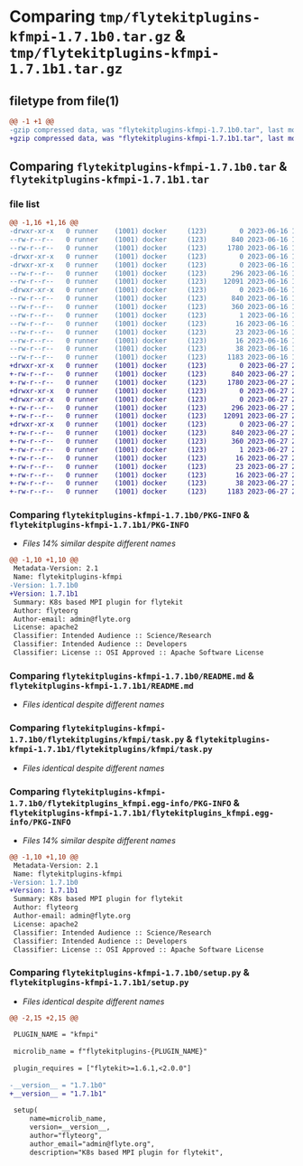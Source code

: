 # Comparing `tmp/flytekitplugins-kfmpi-1.7.1b0.tar.gz` & `tmp/flytekitplugins-kfmpi-1.7.1b1.tar.gz`

## filetype from file(1)

```diff
@@ -1 +1 @@
-gzip compressed data, was "flytekitplugins-kfmpi-1.7.1b0.tar", last modified: Fri Jun 16 18:14:22 2023, max compression
+gzip compressed data, was "flytekitplugins-kfmpi-1.7.1b1.tar", last modified: Tue Jun 27 22:00:56 2023, max compression
```

## Comparing `flytekitplugins-kfmpi-1.7.1b0.tar` & `flytekitplugins-kfmpi-1.7.1b1.tar`

### file list

```diff
@@ -1,16 +1,16 @@
-drwxr-xr-x   0 runner    (1001) docker     (123)        0 2023-06-16 18:14:22.082412 flytekitplugins-kfmpi-1.7.1b0/
--rw-r--r--   0 runner    (1001) docker     (123)      840 2023-06-16 18:14:22.078412 flytekitplugins-kfmpi-1.7.1b0/PKG-INFO
--rw-r--r--   0 runner    (1001) docker     (123)     1780 2023-06-16 18:13:54.000000 flytekitplugins-kfmpi-1.7.1b0/README.md
-drwxr-xr-x   0 runner    (1001) docker     (123)        0 2023-06-16 18:14:22.078412 flytekitplugins-kfmpi-1.7.1b0/flytekitplugins/
-drwxr-xr-x   0 runner    (1001) docker     (123)        0 2023-06-16 18:14:22.078412 flytekitplugins-kfmpi-1.7.1b0/flytekitplugins/kfmpi/
--rw-r--r--   0 runner    (1001) docker     (123)      296 2023-06-16 18:13:54.000000 flytekitplugins-kfmpi-1.7.1b0/flytekitplugins/kfmpi/__init__.py
--rw-r--r--   0 runner    (1001) docker     (123)    12091 2023-06-16 18:13:54.000000 flytekitplugins-kfmpi-1.7.1b0/flytekitplugins/kfmpi/task.py
-drwxr-xr-x   0 runner    (1001) docker     (123)        0 2023-06-16 18:14:22.078412 flytekitplugins-kfmpi-1.7.1b0/flytekitplugins_kfmpi.egg-info/
--rw-r--r--   0 runner    (1001) docker     (123)      840 2023-06-16 18:14:22.000000 flytekitplugins-kfmpi-1.7.1b0/flytekitplugins_kfmpi.egg-info/PKG-INFO
--rw-r--r--   0 runner    (1001) docker     (123)      360 2023-06-16 18:14:22.000000 flytekitplugins-kfmpi-1.7.1b0/flytekitplugins_kfmpi.egg-info/SOURCES.txt
--rw-r--r--   0 runner    (1001) docker     (123)        1 2023-06-16 18:14:22.000000 flytekitplugins-kfmpi-1.7.1b0/flytekitplugins_kfmpi.egg-info/dependency_links.txt
--rw-r--r--   0 runner    (1001) docker     (123)       16 2023-06-16 18:14:22.000000 flytekitplugins-kfmpi-1.7.1b0/flytekitplugins_kfmpi.egg-info/namespace_packages.txt
--rw-r--r--   0 runner    (1001) docker     (123)       23 2023-06-16 18:14:22.000000 flytekitplugins-kfmpi-1.7.1b0/flytekitplugins_kfmpi.egg-info/requires.txt
--rw-r--r--   0 runner    (1001) docker     (123)       16 2023-06-16 18:14:22.000000 flytekitplugins-kfmpi-1.7.1b0/flytekitplugins_kfmpi.egg-info/top_level.txt
--rw-r--r--   0 runner    (1001) docker     (123)       38 2023-06-16 18:14:22.082412 flytekitplugins-kfmpi-1.7.1b0/setup.cfg
--rw-r--r--   0 runner    (1001) docker     (123)     1183 2023-06-16 18:14:14.000000 flytekitplugins-kfmpi-1.7.1b0/setup.py
+drwxr-xr-x   0 runner    (1001) docker     (123)        0 2023-06-27 22:00:56.488678 flytekitplugins-kfmpi-1.7.1b1/
+-rw-r--r--   0 runner    (1001) docker     (123)      840 2023-06-27 22:00:56.488678 flytekitplugins-kfmpi-1.7.1b1/PKG-INFO
+-rw-r--r--   0 runner    (1001) docker     (123)     1780 2023-06-27 22:00:35.000000 flytekitplugins-kfmpi-1.7.1b1/README.md
+drwxr-xr-x   0 runner    (1001) docker     (123)        0 2023-06-27 22:00:56.484678 flytekitplugins-kfmpi-1.7.1b1/flytekitplugins/
+drwxr-xr-x   0 runner    (1001) docker     (123)        0 2023-06-27 22:00:56.488678 flytekitplugins-kfmpi-1.7.1b1/flytekitplugins/kfmpi/
+-rw-r--r--   0 runner    (1001) docker     (123)      296 2023-06-27 22:00:35.000000 flytekitplugins-kfmpi-1.7.1b1/flytekitplugins/kfmpi/__init__.py
+-rw-r--r--   0 runner    (1001) docker     (123)    12091 2023-06-27 22:00:35.000000 flytekitplugins-kfmpi-1.7.1b1/flytekitplugins/kfmpi/task.py
+drwxr-xr-x   0 runner    (1001) docker     (123)        0 2023-06-27 22:00:56.488678 flytekitplugins-kfmpi-1.7.1b1/flytekitplugins_kfmpi.egg-info/
+-rw-r--r--   0 runner    (1001) docker     (123)      840 2023-06-27 22:00:56.000000 flytekitplugins-kfmpi-1.7.1b1/flytekitplugins_kfmpi.egg-info/PKG-INFO
+-rw-r--r--   0 runner    (1001) docker     (123)      360 2023-06-27 22:00:56.000000 flytekitplugins-kfmpi-1.7.1b1/flytekitplugins_kfmpi.egg-info/SOURCES.txt
+-rw-r--r--   0 runner    (1001) docker     (123)        1 2023-06-27 22:00:56.000000 flytekitplugins-kfmpi-1.7.1b1/flytekitplugins_kfmpi.egg-info/dependency_links.txt
+-rw-r--r--   0 runner    (1001) docker     (123)       16 2023-06-27 22:00:56.000000 flytekitplugins-kfmpi-1.7.1b1/flytekitplugins_kfmpi.egg-info/namespace_packages.txt
+-rw-r--r--   0 runner    (1001) docker     (123)       23 2023-06-27 22:00:56.000000 flytekitplugins-kfmpi-1.7.1b1/flytekitplugins_kfmpi.egg-info/requires.txt
+-rw-r--r--   0 runner    (1001) docker     (123)       16 2023-06-27 22:00:56.000000 flytekitplugins-kfmpi-1.7.1b1/flytekitplugins_kfmpi.egg-info/top_level.txt
+-rw-r--r--   0 runner    (1001) docker     (123)       38 2023-06-27 22:00:56.488678 flytekitplugins-kfmpi-1.7.1b1/setup.cfg
+-rw-r--r--   0 runner    (1001) docker     (123)     1183 2023-06-27 22:00:50.000000 flytekitplugins-kfmpi-1.7.1b1/setup.py
```

### Comparing `flytekitplugins-kfmpi-1.7.1b0/PKG-INFO` & `flytekitplugins-kfmpi-1.7.1b1/PKG-INFO`

 * *Files 14% similar despite different names*

```diff
@@ -1,10 +1,10 @@
 Metadata-Version: 2.1
 Name: flytekitplugins-kfmpi
-Version: 1.7.1b0
+Version: 1.7.1b1
 Summary: K8s based MPI plugin for flytekit
 Author: flyteorg
 Author-email: admin@flyte.org
 License: apache2
 Classifier: Intended Audience :: Science/Research
 Classifier: Intended Audience :: Developers
 Classifier: License :: OSI Approved :: Apache Software License
```

### Comparing `flytekitplugins-kfmpi-1.7.1b0/README.md` & `flytekitplugins-kfmpi-1.7.1b1/README.md`

 * *Files identical despite different names*

### Comparing `flytekitplugins-kfmpi-1.7.1b0/flytekitplugins/kfmpi/task.py` & `flytekitplugins-kfmpi-1.7.1b1/flytekitplugins/kfmpi/task.py`

 * *Files identical despite different names*

### Comparing `flytekitplugins-kfmpi-1.7.1b0/flytekitplugins_kfmpi.egg-info/PKG-INFO` & `flytekitplugins-kfmpi-1.7.1b1/flytekitplugins_kfmpi.egg-info/PKG-INFO`

 * *Files 14% similar despite different names*

```diff
@@ -1,10 +1,10 @@
 Metadata-Version: 2.1
 Name: flytekitplugins-kfmpi
-Version: 1.7.1b0
+Version: 1.7.1b1
 Summary: K8s based MPI plugin for flytekit
 Author: flyteorg
 Author-email: admin@flyte.org
 License: apache2
 Classifier: Intended Audience :: Science/Research
 Classifier: Intended Audience :: Developers
 Classifier: License :: OSI Approved :: Apache Software License
```

### Comparing `flytekitplugins-kfmpi-1.7.1b0/setup.py` & `flytekitplugins-kfmpi-1.7.1b1/setup.py`

 * *Files identical despite different names*

```diff
@@ -2,15 +2,15 @@
 
 PLUGIN_NAME = "kfmpi"
 
 microlib_name = f"flytekitplugins-{PLUGIN_NAME}"
 
 plugin_requires = ["flytekit>=1.6.1,<2.0.0"]
 
-__version__ = "1.7.1b0"
+__version__ = "1.7.1b1"
 
 setup(
     name=microlib_name,
     version=__version__,
     author="flyteorg",
     author_email="admin@flyte.org",
     description="K8s based MPI plugin for flytekit",
```

